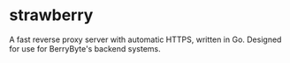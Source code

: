 # strawberry
A fast reverse proxy server with automatic HTTPS, written in Go. Designed for use for BerryByte's backend systems.
